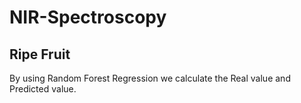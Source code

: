# NIR-Spectroscopy

## Ripe Fruit

By using Random Forest Regression we calculate the Real value and Predicted value.
